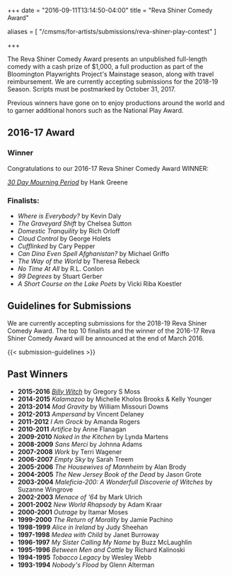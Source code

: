 +++
date = "2016-09-11T13:14:50-04:00"
title = "Reva Shiner Comedy Award"

aliases = [
    "/cmsms/for-artists/submissions/reva-shiner-play-contest"
]

+++

The Reva Shiner Comedy Award presents an unpublished full-length comedy with a cash prize of $1,000, a full production as part of the Bloomington Playwrights Project's Mainstage season, along with travel reimbursement. We are currently accepting submissions for the 2018-19 Season. Scripts must be postmarked by October 31, 2017.

Previous winners have gone on to enjoy productions around the world and to garner additional honors such as the National Play Award.

## 2016-17 Award

### Winner

Congratulations to our 2016-17 Reva Shiner Comedy Award WINNER:

[_30 Day Mourning Period_](/show/2016-2017/30-day-mourning-period/) by Hank Greene

### Finalists:

* _Where is Everybody?_ by Kevin Daly
* _The Graveyard Shift_ by Chelsea Sutton
* _Domestic Tranquility_ by Rich Orloff
* _Cloud Control_ by George Holets
* _Cufflinked_ by Cary Pepper
* _Can Dina Even Spell Afghanistan?_ by Michael Griffo
* _The Way of the World_ by Theresa Rebeck
* _No Time At All_ by R.L. Conlon
* _99 Degrees_ by Stuart Gerber
* _A Short Course on the Lake Poets_ by Vicki Riba Koestler

## Guidelines for Submissions

We are currently accepting submissions for the 2018-19 Reva Shiner Comedy Award. The top 10 finalists and the winner of the 2016-17 Reva Shiner Comedy Award will be announced at the end of March 2016.

{{< submission-guidelines >}}

## Past Winners

* **2015-2016** [_Billy Witch_](/show/2015-2016/billy-witch/) by Gregory S Moss
* **2014-2015** _Kalamazoo_ by Michelle Kholos Brooks & Kelly Younger
* **2013-2014** _Mad Gravity_ by William Missouri Downs
* **2012-2013** _Ampersand_ by Vincent Delaney
* **2011-2012** _I Am Grock_ by Amanda Rogers
* **2010-2011** _Artifice_ by Anne Flanagan
* **2009-2010** _Naked in the Kitchen_ by Lynda Martens
* **2008-2009** _Sans Merci_ by Johnna Adams
* **2007-2008** _Work_ by Terri Wagener
* **2006-2007** _Empty Sky_ by Sarah Treem
* **2005-2006** _The Housewives of Mannheim_ by Alan Brody
* **2004-2005** _The New Jersey Book of the Dead_ by Jason Grote
* **2003-2004** _Maleficia-200: A Wonderfull Discoverie of Witches_ by Suzanne Wingrove
* **2002-2003** _Menace of '64_ by Mark Ulrich
* **2001-2002** _New World Rhapsody_ by Adam Kraar
* **2000-2001** _Outrage_ by Itamar Moses
* **1999-2000** _The Return of Morality_ by Jamie Pachino
* **1998-1999** _Alice in Ireland_ by Judy Sheehan
* **1997-1998** _Medea with Child_ by Janet Burroway
* **1996-1997** _My Sister Calling My Name_ by Buzz McLaughlin
* **1995-1996** _Between Men and Cattle_ by Richard Kalinoski
* **1994-1995** _Tobacco Legacy_ by Wesley Webb
* **1993-1994** _Nobody's Flood_ by Glenn Alterman
